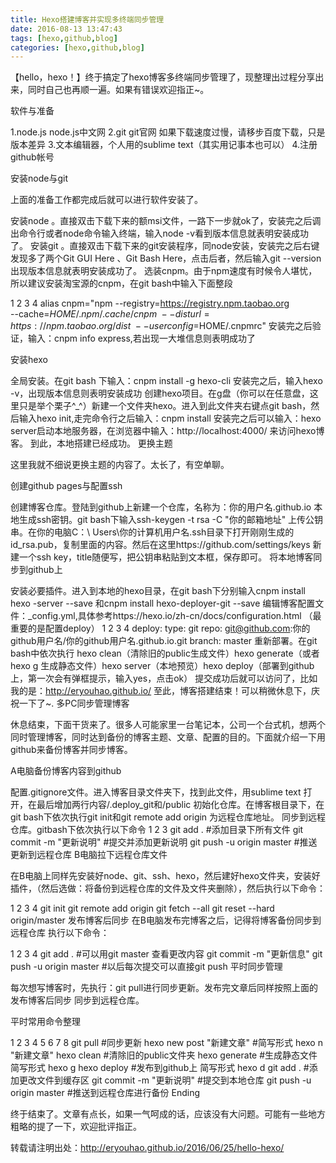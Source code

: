 ```yaml
---
title: Hexo搭建博客并实现多终端同步管理
date: 2016-08-13 13:47:43
tags: [hexo,github,blog]
categories: [hexo,github,blog]
---
```


【hello，hexo！】终于搞定了hexo博客多终端同步管理了，现整理出过程分享出来，同时自己也再顺一遍。如果有错误欢迎指正~。

软件与准备

1.node.js node.js中文网
2.git git官网 如果下载速度过慢，请移步百度下载，只是版本差异
3.文本编辑器，个人用的sublime text（其实用记事本也可以）
4.注册github帐号

安装node与git

上面的准备工作都完成后就可以进行软件安装了。

安装node 。直接双击下载下来的额msi文件，一路下一步就ok了，安装完之后调出命令行或者node命令输入终端，输入node -v看到版本信息就表明安装成功了。
安装git 。直接双击下载下来的git安装程序，同node安装，安装完之后右键发现多了两个Git GUI Here 、Git Bash Here，点击后者，然后输入git --version出现版本信息就表明安装成功了。
选装cnpm。由于npm速度有时候令人堪忧，所以建议安装淘宝源的cnpm，在git bash中输入下面整段

1
2
3
4
alias cnpm="npm --registry=https://registry.npm.taobao.org \
    --cache=$HOME/.npm/.cache/cnpm \
    --disturl=https://npm.taobao.org/dist \
    --userconfig=$HOME/.cnpmrc"
安装完之后验证，输入：cnpm info express,若出现一大堆信息则表明成功了

安装hexo

全局安装。在git bash 下输入：cnpm install -g hexo-cli
安装完之后，输入hexo -v，出现版本信息则表明安装成功
创建hexo项目。在g盘（你可以在任意盘，这里只是举个栗子^_^）新建一个文件夹hexo。进入到此文件夹右键点git bash，然后输入hexo init,走完命令行之后输入：cnpm install
安装完之后可以输入：hexo server启动本地服务器，在浏览器中输入：http://localhost:4000/ 来访问hexo博客。
到此，本地搭建已经成功。
更换主题

这里我就不细说更换主题的内容了。太长了，有空单聊。

创建github pages与配置ssh

创建博客仓库。登陆到github上新建一个仓库，名称为：你的用户名.github.io
本地生成ssh密钥。git bash下输入ssh-keygen -t rsa -C "你的邮箱地址"
上传公钥串。在你的电脑C：\ Users\你的计算机用户名.ssh目录下打开刚刚生成的id_rsa.pub，复制里面的内容。然后在这里https://github.com/settings/keys 新建一个ssh key，title随便写，把公钥串粘贴到文本框，保存即可。
将本地博客同步到github上

安装必要插件。进入到本地的hexo目录，在git bash下分别输入cnpm install hexo -server --save 和cnpm install hexo-deployer-git --save
编辑博客配置文件：_config.yml,具体参考https://hexo.io/zh-cn/docs/configuration.html （最重要的是配置deploy）
1
2
3
4
deploy:
  type: git
  repo: git@github.com:你的github用户名/你的github用户名.github.io.git
  branch: master
重新部署。在git bash中依次执行 hexo clean（清除旧的public生成文件）hexo generate（或者hexo g 生成静态文件）hexo server（本地预览）hexo deploy（部署到github上，第一次会有弹框提示，输入yes，点击ok）
提交成功后就可以访问了，比如我的是：http://eryouhao.github.io/
至此，博客搭建结束！可以稍微休息下，庆祝一下了~.
多PC同步管理博客

休息结束，下面干货来了。很多人可能家里一台笔记本，公司一个台式机，想两个同时管理博客，同时达到备份的博客主题、文章、配置的目的。下面就介绍一下用github来备份博客并同步博客。

A电脑备份博客内容到github

配置.gitignore文件。进入博客目录文件夹下，找到此文件，用sublime text 打开，在最后增加两行内容/.deploy_git和/public
初始化仓库。在博客根目录下，在git bash下依次执行git init和git remote add origin <server> 为远程仓库地址。
同步到远程仓库。gitbash下依次执行以下命令
1
2
3
git add . #添加目录下所有文件
git commit -m "更新说明" #提交并添加更新说明
git push -u origin master #推送更新到远程仓库
B电脑拉下远程仓库文件

<!--more-->

在B电脑上同样先安装好node、git、ssh、hexo，然后建好hexo文件夹，安装好插件，（然后选做：将备份到远程仓库的文件及文件夹删除），然后执行以下命令：

1
2
3
4
git init
git remote add origin <server>
git fetch --all
git reset --hard origin/master
发布博客后同步
在B电脑发布完博客之后，记得将博客备份同步到远程仓库
执行以下命令：

1
2
3
4
git add .
#可以用git master 查看更改内容
git commit -m "更新信息"
git push -u origin master #以后每次提交可以直接git push
平时同步管理

每次想写博客时，先执行：git pull进行同步更新。发布完文章后同样按照上面的 发布博客后同步 同步到远程仓库。

平时常用命令整理

1
2
3
4
5
6
7
8
git pull #同步更新
hexo new post "新建文章" #简写形式 hexo n "新建文章"
hexo clean #清除旧的public文件夹
hexo generate #生成静态文件 简写形式 hexo g
hexo deploy #发布到github上 简写形式 hexo d
git add . #添加更改文件到缓存区
git commit -m "更新说明" #提交到本地仓库
git push -u origin master #推送到远程仓库进行备份
Ending

终于结束了。文章有点长，如果一气呵成的话，应该没有大问题。可能有一些地方粗略的提了一下，欢迎批评指正。

转载请注明出处：http://eryouhao.github.io/2016/06/25/hello-hexo/
